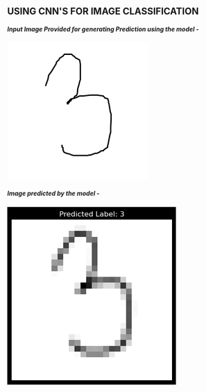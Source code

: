 ## USING CNN'S FOR IMAGE CLASSIFICATION

##### Input Image Provided for generating Prediction using the model -


![Image To Be Predicted](image.png)


##### Image predicted by the model - 


![op](output_img.png)
